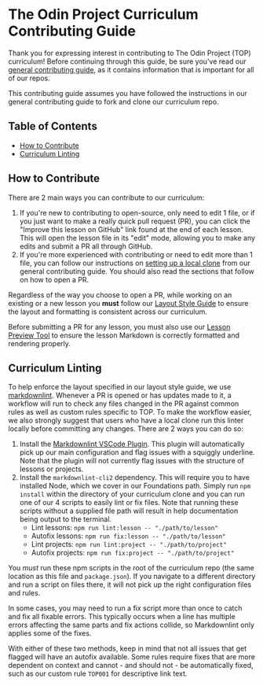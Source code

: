 # The Odin Project Curriculum Contributing Guide

Thank you for expressing interest in contributing to The Odin Project (TOP) curriculum! Before continuing through this guide, be sure you've read our [general contributing guide](https://github.com/TheOdinProject/.github/blob/main/CONTRIBUTING.md), as it contains information that is important for all of our repos.

This contributing guide assumes you have followed the instructions in our general contributing guide to fork and clone our curriculum repo.

## Table of Contents

- [How to Contribute](#how-to-contribute)
- [Curriculum Linting](#curriculum-linting)

## How to Contribute

There are 2 main ways you can contribute to our curriculum:

1. If you're new to contributing to open-source, only need to edit 1 file, or if you just want to make a really quick pull request (PR), you can click the "Improve this lesson on GitHub" link found at the end of each lesson. This will open the lesson file in its "edit" mode, allowing you to make any edits and submit a PR all through GitHub.
1. If you're more experienced with contributing or need to edit more than 1 file, you can follow our instructions on [setting up a local clone](https://github.com/TheOdinProject/.github/blob/main/CONTRIBUTING.md) from our general contributing guide. You should also read the sections that follow on how to open a PR.

Regardless of the way you choose to open a PR, while working on an existing or a new lesson you **must** follow our [Layout Style Guide](https://github.com/TheOdinProject/curriculum/blob/main/LAYOUT_STYLE_GUIDE.md) to ensure the layout and formatting is consistent across our curriculum.

Before submitting a PR for any lesson, you must also use our [Lesson Preview Tool](https://www.theodinproject.com/lessons/preview) to ensure the lesson Markdown is correctly formatted and rendering properly.

## Curriculum Linting

To help enforce the layout specified in our layout style guide, we use [markdownlint](https://github.com/DavidAnson/markdownlint). Whenever a PR is opened or has updates made to it, a workflow will run to check any files changed in the PR against common rules as well as custom rules specific to TOP. To make the workflow easier, we also strongly suggest that users who have a local clone run this linter locally before committing any changes. There are 2 ways you can do so:

1. Install the [Markdownlint VSCode Plugin](https://marketplace.visualstudio.com/items?itemName=DavidAnson.vscode-markdownlint). This plugin will automatically pick up our main configuration and flag issues with a squiggly underline. Note that the plugin will not currently flag issues with the structure of lessons or projects.
1. Install the `markdownlint-cli2` dependency. This will require you to have installed Node, which we cover in our Foundations path. Simply run `npm install` within the directory of your curriculum clone and you can run one of our 4 scripts to easily lint or fix files. Note that running these scripts without a supplied file path will result in help documentation being output to the terminal.
    - Lint lessons: `npm run lint:lesson -- "./path/to/lesson"`
    - Autofix lessons: `npm run fix:lesson -- "./path/to/lesson"`
    - Lint projects: `npm run lint:project -- "./path/to/project"`
    - Autofix projects: `npm run fix:project -- "./path/to/project"`

You *must* run these npm scripts in the root of the curriculum repo (the same location as this file and `package.json`). If you navigate to a different directory and run a script on files there, it will not pick up the right configuration files and rules.

In some cases, you may need to run a fix script more than once to catch and fix all fixable errors. This typically occurs when a line has multiple errors affecting the same parts and fix actions collide, so Markdownlint only applies some of the fixes.

With either of these two methods, keep in mind that not all issues that get flagged will have an autofix available. Some rules require fixes that are more dependent on context and cannot - and should not - be automatically fixed, such as our custom rule `TOP001` for descriptive link text.
